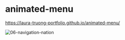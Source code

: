 # animated-menu
https://laura-truong-portfolio.github.io/animated-menu/

![06-navigation-nation](https://user-images.githubusercontent.com/11521905/235499423-3aef59ce-767f-4b7e-9308-404370687e01.png)
